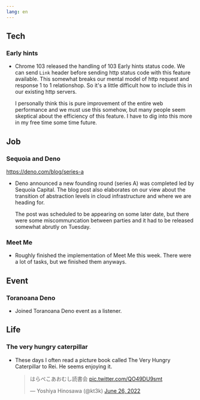 ```yaml
---
lang: en
---
```


## Tech

### Early hints

- Chrome 103 released the handling of 103 Early hints status code. We can send `Link` header before sending http status code with this feature available. This somewhat breaks our mental model of http request and response 1 to 1 relationshop. So it's a little difficult how to include this in our existing http servers.

  I personally think this is pure improvement of the entire web performance and we must use this somehow, but many people seem skeptical about the efficiency of this feature. I have to dig into this more in my free time some time future.

## Job

### Sequoia and Deno

https://deno.com/blog/series-a

- Deno announced a new founding round (series A) was completed led by Sequoia Capital. The blog post also elaborates on our view about the transition of abstraction levels in cloud infrastructure and where we are heading for.

  The post was scheduled to be appearing on some later date, but there were some miscommuncation between parties and it had to be released somewhat abrutly on Tuesday.

### Meet Me

- Roughly finished the implementation of Meet Me this week. There were a lot of tasks, but we finished them anyways.

## Event

### Toranoana Deno

- Joined Toranoana Deno event as a listener.

## Life

### The very hungry caterpillar

- These days I often read a picture book called The Very Hungry Caterpillar to Rei. He seems enjoying it.

  <blockquote class="twitter-tweet"><p lang="ja" dir="ltr">はらぺこあおむし読書会 <a href="https://t.co/QO49DU9smt">pic.twitter.com/QO49DU9smt</a></p>&mdash; Yoshiya Hinosawa (@kt3k) <a href="https://twitter.com/kt3k/status/1540983865774608384?ref_src=twsrc%5Etfw">June 26, 2022</a></blockquote> <script async src="https://platform.twitter.com/widgets.js" charset="utf-8"></script>
